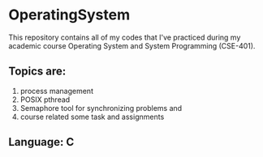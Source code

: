 # OperatingSystem

This repository contains all of my codes that I've practiced during my academic course Operating System and System Programming (CSE-401).

Topics are: 
----------------------
1. process management
2. POSIX pthread
3. Semaphore tool for synchronizing problems and
4. course related some task and assignments
   
Language: C
------------------------
